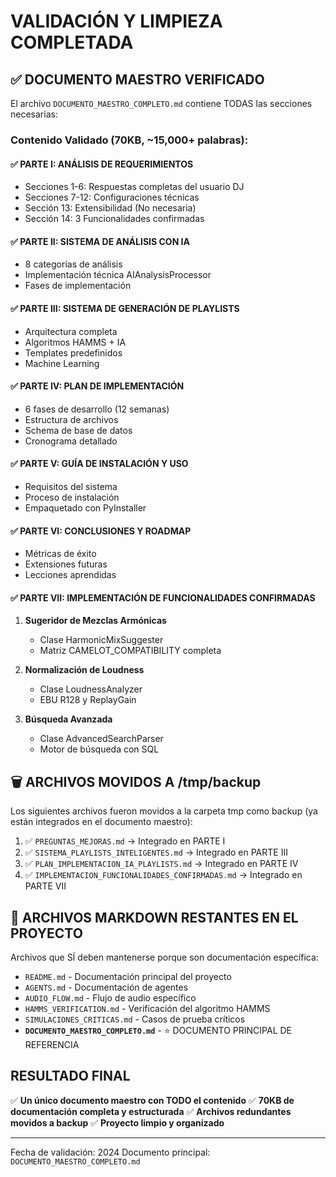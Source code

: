 # VALIDACIÓN Y LIMPIEZA COMPLETADA

## ✅ DOCUMENTO MAESTRO VERIFICADO

El archivo `DOCUMENTO_MAESTRO_COMPLETO.md` contiene TODAS las secciones necesarias:

### Contenido Validado (70KB, ~15,000+ palabras):

#### ✅ PARTE I: ANÁLISIS DE REQUERIMIENTOS
- Secciones 1-6: Respuestas completas del usuario DJ
- Secciones 7-12: Configuraciones técnicas
- Sección 13: Extensibilidad (No necesaria)
- Sección 14: 3 Funcionalidades confirmadas

#### ✅ PARTE II: SISTEMA DE ANÁLISIS CON IA
- 8 categorías de análisis
- Implementación técnica AIAnalysisProcessor
- Fases de implementación

#### ✅ PARTE III: SISTEMA DE GENERACIÓN DE PLAYLISTS
- Arquitectura completa
- Algoritmos HAMMS + IA
- Templates predefinidos
- Machine Learning

#### ✅ PARTE IV: PLAN DE IMPLEMENTACIÓN
- 6 fases de desarrollo (12 semanas)
- Estructura de archivos
- Schema de base de datos
- Cronograma detallado

#### ✅ PARTE V: GUÍA DE INSTALACIÓN Y USO
- Requisitos del sistema
- Proceso de instalación
- Empaquetado con PyInstaller

#### ✅ PARTE VI: CONCLUSIONES Y ROADMAP
- Métricas de éxito
- Extensiones futuras
- Lecciones aprendidas

#### ✅ PARTE VII: IMPLEMENTACIÓN DE FUNCIONALIDADES CONFIRMADAS
1. **Sugeridor de Mezclas Armónicas**
   - Clase HarmonicMixSuggester
   - Matriz CAMELOT_COMPATIBILITY completa
   
2. **Normalización de Loudness**
   - Clase LoudnessAnalyzer
   - EBU R128 y ReplayGain
   
3. **Búsqueda Avanzada**
   - Clase AdvancedSearchParser
   - Motor de búsqueda con SQL

## 🗑️ ARCHIVOS MOVIDOS A /tmp/backup

Los siguientes archivos fueron movidos a la carpeta tmp como backup (ya están integrados en el documento maestro):

1. ✅ `PREGUNTAS_MEJORAS.md` → Integrado en PARTE I
2. ✅ `SISTEMA_PLAYLISTS_INTELIGENTES.md` → Integrado en PARTE III
3. ✅ `PLAN_IMPLEMENTACION_IA_PLAYLISTS.md` → Integrado en PARTE IV
4. ✅ `IMPLEMENTACION_FUNCIONALIDADES_CONFIRMADAS.md` → Integrado en PARTE VII

## 📄 ARCHIVOS MARKDOWN RESTANTES EN EL PROYECTO

Archivos que SÍ deben mantenerse porque son documentación específica:

- `README.md` - Documentación principal del proyecto
- `AGENTS.md` - Documentación de agentes
- `AUDIO_FLOW.md` - Flujo de audio específico
- `HAMMS_VERIFICATION.md` - Verificación del algoritmo HAMMS
- `SIMULACIONES_CRITICAS.md` - Casos de prueba críticos
- **`DOCUMENTO_MAESTRO_COMPLETO.md`** - ⭐ DOCUMENTO PRINCIPAL DE REFERENCIA

## RESULTADO FINAL

✅ **Un único documento maestro con TODO el contenido**
✅ **70KB de documentación completa y estructurada**
✅ **Archivos redundantes movidos a backup**
✅ **Proyecto limpio y organizado**

---

Fecha de validación: 2024
Documento principal: `DOCUMENTO_MAESTRO_COMPLETO.md`

